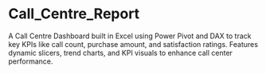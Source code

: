 # Call_Centre_Report
A Call Centre Dashboard built in Excel using Power Pivot and DAX to track key KPIs like call count, purchase amount, and satisfaction ratings. Features dynamic slicers, trend charts, and KPI visuals to enhance call center performance.
